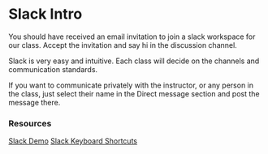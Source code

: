 
# Slack Intro

You should have received an email invitation to join a slack workspace for our class. Accept the invitation and say hi in the discussion channel.

Slack is very easy and intuitive. Each class will decide on the channels and communication standards.

If you want to communicate privately with the instructor, or any person in the class, just select their name in the Direct message section and post the message there.

### Resources

[Slack Demo](https://slackdemo.com/)
[Slack Keyboard Shortcuts](https://slack.com/intl/en-nl/help/articles/201374536-Slack-keyboard-shortcuts)